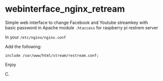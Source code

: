 # webinterface_nginx_retream

Simple web interface to change Facebook and Youtube streamkey with basic password in Apache module ```.htaccess``` for raspberry pi restrem server

In your ```/etc/nginx/nginx.conf```

Add the following:

```include /var/www/html/stream/restream.conf;```

Enjoy

C.
